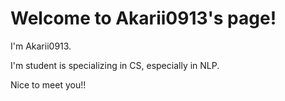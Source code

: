 # Welcome to Akarii0913's page!
I'm Akarii0913.

I'm student is specializing in CS, especially in NLP.

Nice to meet you!!
